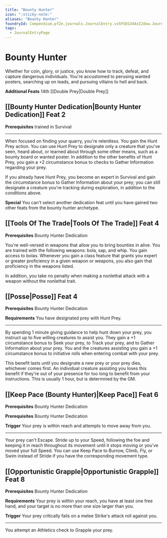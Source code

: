```yaml
---
title: "Bounty Hunter"
icon: ":sticky-note:"
aliases: "Bounty Hunter"
foundryId: Compendium.pf2e.journals.JournalEntry.vx5FGEG34AxI2dow.JournalEntryPage.Fea8ZereQhNolDoP
tags:
  - JournalEntryPage
---
```


# Bounty Hunter
Whether for coin, glory, or justice, you know how to track, defeat, and capture dangerous individuals. You're accustomed to perusing wanted posters, searching up on leads, and pursuing villains to hell and back.

**Additional Feats** 14th [[Double Prey|Double Prey]]

## [[Bounty Hunter Dedication|Bounty Hunter Dedication]] Feat 2

**Prerequisites** trained in Survival

* * *

When focused on finding your quarry, you're relentless. You gain the Hunt Prey action. You can use Hunt Prey to designate only a creature that you've seen, heard about, or learned about through some other means, such as a bounty board or wanted poster. In addition to the other benefits of Hunt Prey, you gain a +2 circumstance bonus to checks to Gather Information regarding your prey.

If you already have Hunt Prey, you become an expert in Survival and gain the circumstance bonus to Gather Information about your prey; you can still designate a creature you're tracking during exploration, in addition to the conditions above.

**Special** You can't select another dedication feat until you have gained two other feats from the bounty hunter archetype.

## [[Tools Of The Trade|Tools Of The Trade]] Feat 4

**Prerequisites** Bounty Hunter Dedication

You're well-versed in weapons that allow you to bring bounties in alive. You are trained with the following weapons: bola, sap, and whip. You gain access to bolas. Whenever you gain a class feature that grants you expert or greater proficiency in a given weapon or weapons, you also gain that proficiency in the weapons listed.

In addition, you take no penalty when making a nonlethal attack with a weapon without the nonlethal trait.

## [[Posse|Posse]] Feat 4

**Prerequisites** Bounty Hunter Dedication

**Requirements** You have designated prey with Hunt Prey.

* * *

By spending 1 minute giving guidance to help hunt down your prey, you instruct up to five willing creatures to assist you. They gain a +1 circumstance bonus to Seek your prey, to Track your prey, and to Gather Information about your prey. You and the creatures assisting you gain a +1 circumstance bonus to initiative rolls when entering combat with your prey.

This benefit lasts until you designate a new prey or your prey dies, whichever comes first. An individual creature assisting you loses this benefit if they're out of your presence for too long to benefit from your instructions. This is usually 1 hour, but is determined by the GM.

## [[Keep Pace (Bounty Hunter)|Keep Pace]] Feat 6

**Prerequisites** Bounty Hunter Dedication

**Prerequisites** Bounty Hunter Dedication

**Trigger** Your prey is within reach and attempts to move away from you.

* * *

Your prey can't Escape. Stride up to your Speed, following the foe and keeping it in reach throughout its movement until it stops moving or you've moved your full Speed. You can use Keep Pace to Burrow, Climb, Fly, or Swim instead of Stride if you have the corresponding movement type.

## [[Opportunistic Grapple|Opportunistic Grapple]] Feat 8

**Prerequisites** Bounty Hunter Dedication

**Requirements** Your prey is within your reach, you have at least one free hand, and your target is no more than one size larger than you.

**Trigger** Your prey critically fails on a melee Strike's attack roll against you.

* * *

You attempt an Athletics check to Grapple your prey.